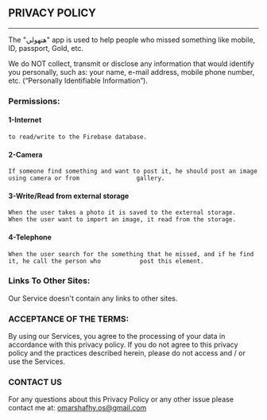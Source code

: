 ## PRIVACY POLICY  
---

The "هتهولي" app is used to help people who missed something like mobile, ID, passport, Gold, etc.

We do NOT collect, transmit or disclose any information that would identify you personally, such as: your name, e-mail address, mobile phone number, etc. (“Personally Identifiable Information”).

### Permissions:  
#### 1-Internet
    to read/write to the Firebase database.

#### 2-Camera
    If someone find something and want to post it, he should post an image using camera or from                gallery.

#### 3-Write/Read from external storage
    When the user takes a photo it is saved to the external storage.
    When the user want to import an image, it read from the storage.

#### 4-Telephone
    When the user search for the something that he missed, and if he find it, he call the person who           post this element.

### Links To Other Sites:  
Our Service doesn't contain any links to other sites.


### ACCEPTANCE OF THE TERMS:  
By using our Services, you agree to the processing of your data in accordance with this privacy policy. If you do not agree to this privacy policy and the practices described herein, please do not access and / or use the Services.

### CONTACT US  
For any questions about this Privacy Policy or any other issue please contact me at: omarshafhy.os@gmail.com

